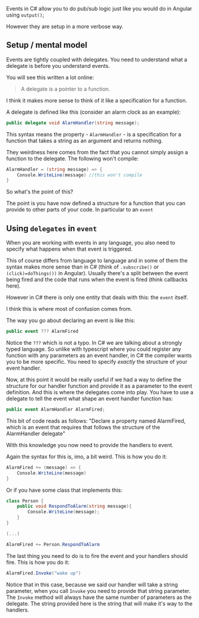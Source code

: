 Events in C# allow you to do pub/sub logic just like you would do in Angular using `output()`;

However they are setup in a more verbose way.

## Setup / mental model

Events are tightly coupled with delegates. You need to understand what a delegate is before you understand events.

You will see this written a lot online:

> A delegate is a pointer to a function. 

I think it makes more sense to think of it like a specification for a function. 

A delegate is defined like this (consider an alarm clock as an example):

```C#
public delegate void AlarmHandler(string message);
```

This syntax means the property - `AlarmHandler` - is a specification for a function that takes a string as an argument and returns nothing. 

They weirdness here comes from the fact that you cannot simply assign a function to the delegate. The following won't compile:

```C#
AlarmHandler = (string message) => {
	Console.WriteLine(message) //this won't compile
}
```

So what's the point of this? 

The point is you have now defined a structure for a function that you can provide to other parts of your code. In particular to an `event`

## Using `delegates` in `event`

When you are working with events in any language, you also need to specify what happens when that event is triggered.

This of course differs from language to language and in some of them the syntax makes more sense than in C# (think of `.subscribe()` or `(click)=doThings())`  in Angular). Usually there's a split between the event being fired and the code that runs when the event is fired (think callbacks here).

However in C# there is only one entity that deals with this: the `event` itself.

I think this is where most of confusion comes from.

The way you go about declaring an event is like this:

```C#
public event ??? AlarmFired
```

Notice the `???` which is not a typo. In C# we are talking about a strongly typed language. So unlike with typescript where you could register any function with any parameters as an event handler, in C# the compiler wants you to be more specific. You need to specify *exactly* the structure of your event handler.

Now, at this point it would be really useful if we had a way to define the structure for our handler function and provide it as a parameter to the event definition. And this is where the delegates come into play. You have to use a delegate to tell the event what shape an event handler function has:

```C#
public event AlarmHandler AlarmFired;
```

This bit of code reads as follows: "Declare a property named AlarmFired, which is an event that requires that follows the structure of the AlarmHandler delegate"

With this knowledge you now need to provide the handlers to event.

Again the syntax for this is, imo, a bit weird. This is how you do it:

```C#
AlarmFired += (message) => {
	Console.WriteLine(message)
}
```

Or if you have some class that implements this:

```C#
class Person {
	public void RespondToAlarm(string message){
		Console.WriteLine(message);
	}
}

(...)

AlarmFired += Person.RespondToAlarm
```

The last thing you need to do is to fire the event and your handlers should fire. This is how you do it:

```C#
AlarmFired.Invoke("wake up")
```

Notice that in this case, because we said our handler will take a string parameter, when you call `Invoke` you need to provide that string parameter. The `Invoke` method will always have the same number of parameters as the delegate. The string provided here is the string that will make it's way to the handlers.
